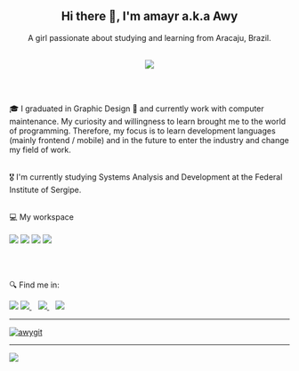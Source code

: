 


<h2 align='center'>
 Hi there 👋, I'm amayr a.k.a Awy
</h2>

  
  
<p align='center'>
  A girl passionate about studying and learning from Aracaju, Brazil.<br></br>
  </p>
  
  
 <p align='center'> 
  <img src="https://thelonelytribalist.files.wordpress.com/2015/08/nointernet_dinogame_gif.gif?w=412&h=124&crop=1" /> </p><br></br>
  
  
  <p align='left'>🎓 I graduated in Graphic Design 🎨 and currently work with computer maintenance. 
  My curiosity and willingness to learn brought me to the world of programming. Therefore, my focus is to learn development languages (mainly frontend / mobile) and in the future to enter the industry and change my field of work. <br></br></p>
  
  
  🎖️ I'm currently studying Systems Analysis and Development at the Federal Institute of Sergipe. <br></br>
  

   💻 My workspace<br/><br/>
  <img src="https://img.shields.io/badge/windows-%230078D6.svg?&style=for-the-badge&logo=windows&logoColor=white" />
  <img src="https://img.shields.io/badge/Intel-Core_i7_8th-0071C5?style=for-the-badge&logo=intel&logoColor=white" />
  <img src="https://img.shields.io/badge/RAM-16GB-%230071C5.svg?&style=for-the-badge&logoColor=white" />
  <img src="https://img.shields.io/badge/nvidia-gtx%201060-%2376B900.svg?&style=for-the-badge&logo=nvidia&logoColor=white" />
</p>



<br/><br/>

🔍 Find me in:
  
  <img src=https://dcbadge.vercel.app/api/shield/279705509739626508>
  <a href="https://t.me/awygit">
    <img src="https://img.shields.io/badge/Telegram-2CA5E0?style=for-the-badge&logo=telegram&logoColor=white" />
  </a>&nbsp;&nbsp;
  <a href="https://instagram.com/awy.png">
    <img src="https://img.shields.io/badge/instagram-%23E4405F.svg?&style=for-the-badge&logo=instagram&logoColor=white" />        
  </a>&nbsp;&nbsp;
  </center>
  <a href="https://www.linkedin.com/in/amayrs" alt="Linkedin">
    <img src="https://img.shields.io/badge/-Linkedin-1C1C1C?style=for-the-badge&logo=Linkedin&logoColor=00FFFF&link=https://www.linkedin.com/in/amayrs"/>
  





______________________________________________________________________________________________________________________________________________________


  [![awygit](https://github-readme-stats.vercel.app/api/top-langs/?username=awygit&hide=html&layout=compact&theme=dark)](https://github.com/awygit/)
 

______________________________________________________________________________________________________________________________________________________
 

![](https://komarev.com/ghpvc/?username=awygit&color=blueviolet)

<!--
**awygit/awygit** is a ✨ _special_ ✨ repository because its `README.md` (this file) appears on your GitHub profile.

Here are some ideas to get you started:

- 🔭 I’m currently working on ...
- 🌱 I’m currently learning ...
- 👯 I’m looking to collaborate on ...
- 🤔 I’m looking for help with ...
- 💬 Ask me about ...
- 📫 How to reach me: ...
- 😄 Pronouns: ...
- ⚡ Fun fact: ...
-->
